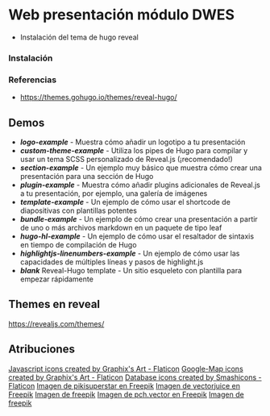 # Web presentación módulo DWES

* Instalación del tema de hugo reveal
### Instalación

### Referencias
* https://themes.gohugo.io/themes/reveal-hugo/

## Demos
* ***logo-example*** - Muestra cómo añadir un logotipo a tu presentación
* ***custom-theme-example*** - Utiliza los pipes de Hugo para compilar y usar un tema SCSS personalizado de Reveal.js (¡recomendado!)
* ***section-example*** - Un ejemplo muy básico que muestra cómo crear una presentación para una sección de Hugo
* ***plugin-example*** - Muestra cómo añadir plugins adicionales de Reveal.js a tu presentación, por ejemplo, una galería de imágenes
* ***template-example*** - Un ejemplo de cómo usar el shortcode de diapositivas con plantillas potentes
* ***bundle-example*** - Un ejemplo de cómo crear una presentación a partir de uno o más archivos markdown en un paquete de tipo leaf
* ***hugo-hl-example*** - Un ejemplo de cómo usar el resaltador de sintaxis en tiempo de compilación de Hugo
* ***highlightjs-linenumbers-example*** - Un ejemplo de cómo usar las capacidades de múltiples líneas y pasos de highlight.js
* ***blank*** Reveal-Hugo template - Un sitio esqueleto con plantilla para empezar rápidamente
## Themes en reveal
 https://revealjs.com/themes/
 

## Atribuciones
<a href="https://www.flaticon.com/free-icons/javascript" title="javascript icons">Javascript icons created by Graphix's Art - Flaticon</a>
<a href="https://www.flaticon.com/free-icons/google-map" title="google-map icons">Google-Map icons created by Graphix's Art - Flaticon</a>
<a href="https://www.flaticon.com/free-icons/database" title="database icons">Database icons created by Smashicons - Flaticon</a>
<a href="https://www.freepik.es/vector-gratis/grupo-gente-joven-abrazandose-diseno-plano_4741430.htm#query=grupo&position=29&from_view=keyword&track=ais_hybrid&uuid=c091a3c9-5589-4c35-b9bb-604380a381d5">Imagen de pikisuperstar en Freepik</a>
<a href="https://www.freepik.es/vector-gratis/ilustracion-concepto-abstracto-gestion-tareas-herramienta-gestion-proyectos-software-empresarial-plataforma-productividad-linea-aplicacion-gestion-tareas-seguimiento-progreso_10780607.htm#fromView=search&page=1&position=40&uuid=c201af88-efd4-48f4-9548-83fd9d2ff255">Imagen de vectorjuice en Freepik</a>
<a href="https://www.freepik.es/vector-gratis/landing-page-construccion_4637712.htm#fromView=search&page=1&position=45&uuid=a6e0e663-320f-4411-bda9-bb490fffe1dc">Imagen de freepik</a>
<a href="https://www.freepik.es/vector-gratis/desarrollador-escribiendo-codigo-sitio-web-ordenador-portatil-computadora-disenador-ilustracion-vectorial-plana-codificacion-programacion_11671486.htm#fromView=search&page=1&position=1&uuid=19b777da-dd5c-4005-b97b-a796f2a64655">Imagen de pch.vector en Freepik</a>
<a href="https://www.freepik.es/vector-gratis/dibujado-mano-ilustracion-sql-diseno-plano_22112355.htm#fromView=search&page=1&position=1&uuid=87ed38a9-a113-424e-add4-49a67f483165">Imagen de freepik</a>